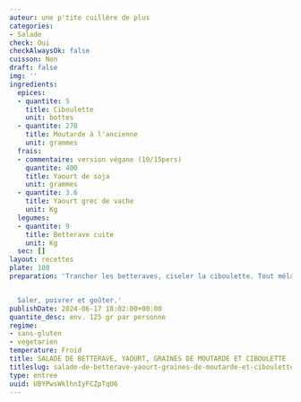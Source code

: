 ```yaml
---
auteur: une p'tite cuillère de plus
categories:
- Salade
check: Oui
checkAlwaysOk: false
cuisson: Non
draft: false
img: ''
ingredients:
  epices:
  - quantite: 5
    title: Ciboulette
    unit: bottes
  - quantite: 270
    title: Moutarde à l'ancienne
    unit: grammes
  frais:
  - commentaire: version végane (10/15pers)
    quantite: 400
    title: Yaourt de soja
    unit: grammes
  - quantite: 3.6
    title: Yaourt grec de vache
    unit: Kg
  legumes:
  - quantite: 9
    title: Betterave cuite
    unit: Kg
  sec: []
layout: recettes
plate: 100
preparation: 'Trancher les betteraves, ciseler la ciboulette. Tout mélanger.


  Saler, poivrer et goûter.'
publishDate: 2024-06-17 18:02:00+00:00
quantite_desc: env. 125 gr par personne
regime:
- sans-gluten
- vegetarien
temperature: Froid
title: SALADE DE BETTERAVE, YAOURT, GRAINES DE MOUTARDE ET CIBOULETTE
titleslug: salade-de-betterave-yaourt-graines-de-moutarde-et-ciboulette_UBYPwsWklhnIyFCZpTqU6
type: entree
uuid: UBYPwsWklhnIyFCZpTqU6
---
```


